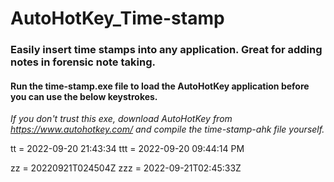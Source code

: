 # AutoHotKey_Time-stamp
### Easily insert time stamps into any application.  Great for adding notes in forensic note taking.

#### Run the time-stamp.exe file to load the AutoHotKey application before you can use the below keystrokes.
*If you don't trust this exe, download AutoHotKey from https://www.autohotkey.com/ and compile the time-stamp-ahk file yourself.* 

tt <Enter or Space>  = 2022-09-20 21:43:34
ttt <Enter or Space> = 2022-09-20 09:44:14 PM

zz <Enter or Space>  = 20220921T024504Z
zzz <Enter or Space> = 2022-09-21T02:45:33Z
